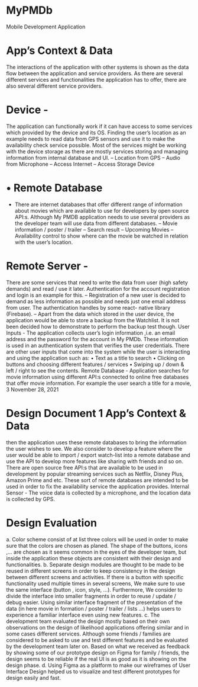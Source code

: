 # MyPMDb
Mobile Development Application
# App’s Context & Data
  The interactions of the application with
  other systems is shown as the data flow between the application and service providers. As there
  are several different services and functionalities the application has to offer, there are also several
  different service providers.
# Device -
  The application can functionally work if it can have access to some services which
  provided by the device and its OS. Finding the user’s location as an example needs to read
  data from GPS sensors and use it to make the availability check service possible. Most of
  the services might be working with the device storage as there are mostly services storing
  and managing information from internal database and UI.
  – Location from GPS
  – Audio from Microphone
  – Access Internet
  – Access Storage Device
# • Remote Database
  - There are internet databases that offer different range of information
  about movies which are available to use for developers by open source API:s. Although My
  PMDB application needs to use several providers as the developer team will use data from
  different databases.
  – Movie information / poster / trailer
  – Search result
  – Upcoming Movies
  – Availability control to show where can the movie be watched in relation with the user’s
  location.
# Remote Server -
There are some services that need to write the data from user (high safety
demands) and read / use it later. Authentication for the account registration and login is
an example for this.
– Registration of a new user is decided to demand as less information as possible and
needs just one email address from user. The authentication handles by some react-
native library (Firebase).
– Apart from the data which stored in the user device, the application would be able
to store a backup from the Watchlist. It is not been decided how to demonstrate to
perform the backup test though.
User Inputs - The application collects user’s login information ,i.e. an email address and the
password for the account in My PMDb. These information is used in an authentication system
that verifies the user credentials. There are other user inputs that come into the system while the
user is interacting and using the application such as:
• Text as a title to search
• Clicking on buttons and choosing different features / services
• Swiping up / down & left / right to see the contents.
Remote Database - Application searches for movie information using different API:s connected to
online free databases that offer movie information. For example the user search a title for a movie,
3 November 28, 2021
# Design Document 1 App’s Context & Data
then the application uses these remote databases to bring the information the user wishes to see.
We also consider to develop a feature where the user would be able to import / export watch-list
into a remote database and use the API to develop more features like sharing with friends and so
on.
There are open source free API:s that are available to be used in development by popular streaming
services such as Netflix, Disney Plus, Amazon Prime and etc. These sort of remote databases are
intended to be used in order to fix the availability service the application provides.
Internal Sensor - The voice data is collected by a microphone, and the location data is collected
by GPS.
# Design Evaluation
a. Color scheme consist of at list three colors will be used in order to make sure that the colors
are chosen as planed. The shape of the buttons, icons ,... are chosen as it seems common in
the eyes of the developer team, but inside the application these objects are consistent with
their design and functionalities.
b. Separate design modules are thought to be made to be reused in different screens in order to
keep consistency in the design between different screens and activities. If there is a button
with specific functionality used multiple times in several screens, We make sure to use the
same interface (button , icon, style, ...). Furthermore, We consider to divide the interface
into smaller fragments in order to reuse / update / debug easier. Using similar interface
fragment of the presentation of the data (in here movie in formation / poster / trailer / lists
...) helps users to experience a familiar interface even using new features.
c. The development team evaluated the design mostly based on their own observations on
the design of likelihood applications offering similar and in some cases different services.
Although some friends / families are considered to be asked to use and test different features
and be evaluated by the development team later on. Based on what we received as feedback
by showing some of our prototype design on Figma for family / friends, the design seems to
be reliable if the real UI is as good as it is showing on the design phase.
d. Using Figma as a platform to make our wireframes of User Interface Design helped us to
visualize and test different prototypes for design easily and fast.
